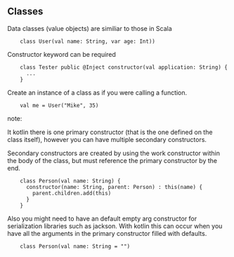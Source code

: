 ## Classes

Data classes (value objects) are similiar to those in Scala

        class User(val name: String, var age: Int))

Constructor keyword can be required

        class Tester public @Inject constructor(val application: String) {
          ...
        }

Create an instance of a class as if you were calling a function.  

        val me = User("Mike", 35)

note:

It kotlin there is one primary constructor (that is the one defined on the class itself), 
however you can have multiple secondary constructors.  

Secondary constructors are created by using the work constructor within the body of the
class, but must reference the primary constructor by the end.   

        class Person(val name: String) {
          constructor(name: String, parent: Person) : this(name) {
            parent.children.add(this)
          }
        }

Also you might need to have an default empty arg constructor for serialization libraries 
such as jackson.  With kotlin this can occur when you have all the arguments in the 
primary constructor filled with defaults.  

        class Person(val name: String = "") 

